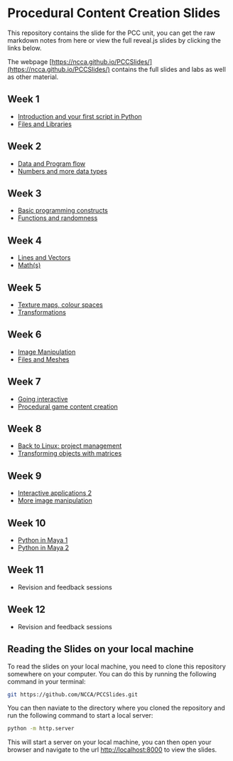 # Procedural Content Creation Slides

This repository contains the slide for the PCC unit, you can get the raw markdown notes from here or view the full reveal.js slides by clicking the links below.

The webpage [https://ncca.github.io/PCCSlides/](https://ncca.github.io/PCCSlides/) contains the full slides and labs as well as other material. 

## Week 1

- [Introduction and your first script in Python](https://ncca.github.io/PCCSlides/Lecture1) 
- [Files and Libraries](https://ncca.github.io/PCCSlides/Lecture2)

## Week 2

- [Data and Program flow](https://ncca.github.io/PCCSlides/Lecture3)
- [Numbers and more data types](https://ncca.github.io/PCCSlides/Lecture4)


## Week 3

- [Basic programming constructs](https://ncca.github.io/PCCSlides/Lecture5)
- [Functions and randomness](https://ncca.github.io/PCCSlides/Lecture6)

## Week 4

- [Lines and Vectors](https://ncca.github.io/PCCSlides/Lecture7)
- [Math(s)](https://ncca.github.io/PCCSlides/Lecture8)

## Week 5

- [Texture maps, colour spaces](https://ncca.github.io/PCCSlides/Lecture9)
- [Transformations](https://ncca.github.io/PCCSlides/Lecture10)

## Week 6

- [Image Manipulation](https://ncca.github.io/PCCSlides/Lecture11)
- [Files and Meshes](https://ncca.github.io/PCCSlides/Lecture12)

## Week 7

- [Going interactive](https://ncca.github.io/PCCSlides/Lecture13)
- [Procedural game content creation](https://ncca.github.io/PCCSlides/Lecture14)

## Week 8

- [Back to Linux: project management](https://ncca.github.io/PCCSlides/Lecture15)
- [Transforming objects with matrices](https://ncca.github.io/PCCSlides/Lecture16)

## Week 9

- [Interactive applications 2](https://ncca.github.io/PCCSlides/Lecture17)
- [More image manipulation](https://ncca.github.io/PCCSlides/Lecture18)

## Week 10

- [Python in Maya 1](https://ncca.github.io/PCCSlides/Lecture19)
- [Python in Maya 2](https://ncca.github.io/PCCSlides/Lecture20)

## Week 11

- Revision and feedback sessions

## Week 12

- Revision and feedback sessions


## Reading the Slides on your local machine

To read the slides on your local machine, you need to clone this repository somewhere on your computer. You can do this by running the following command in your terminal:

```bash
git https://github.com/NCCA/PCCSlides.git
```

You can then naviate to the directory where you cloned the repository and run the following command to start a local server:

```bash
python -m http.server
```

This will start a server on your local machine, you can then open your browser and navigate to the url [http://localhost:8000](http://localhost:8000) to view the slides.